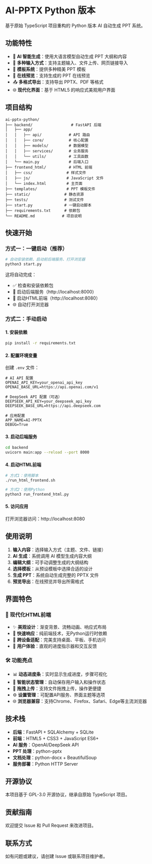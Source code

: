 # AI-PPTX Python 版本

基于原始 TypeScript 项目重构的 Python 版本 AI 自动生成 PPT 系统。

## 功能特性

- 🤖 **AI 智能生成**：使用大语言模型自动生成 PPT 大纲和内容
- 📝 **多种输入方式**：支持主题输入、文件上传、网页链接导入
- 🎨 **模板系统**：提供多种精美 PPT 模板
- 👀 **在线预览**：支持生成的 PPT 在线预览
- 📤 **多格式导出**：支持导出 PPTX、PDF 等格式
- 🌐 **现代化界面**：基于 HTML5 的响应式美观用户界面

## 项目结构

```
ai-pptx-python/
├── backend/                 # FastAPI 后端
│   ├── app/
│   │   ├── api/            # API 路由
│   │   ├── core/           # 核心配置
│   │   ├── models/         # 数据模型
│   │   ├── services/       # 业务服务
│   │   └── utils/          # 工具函数
│   └── main.py             # 后端入口
├── frontend_html/          # HTML 前端
│   ├── css/               # 样式文件
│   ├── js/                # JavaScript 文件
│   └── index.html         # 主页面
├── templates/             # PPT 模板文件
├── static/               # 静态资源
├── tests/                # 测试文件
├── start.py              # 一键启动脚本
├── requirements.txt      # 依赖包
└── README.md            # 项目说明
```

## 快速开始

### 方式一：一键启动（推荐）

```bash
# 自动安装依赖、启动前后端服务、打开浏览器
python3 start.py
```

这将自动完成：
- ✅ 检查和安装依赖包
- 🚀 启动后端服务（http://localhost:8000）
- 🎨 启动HTML前端（http://localhost:8080）
- 🌐 自动打开浏览器

### 方式二：手动启动

#### 1. 安装依赖

```bash
pip install -r requirements.txt
```

#### 2. 配置环境变量

创建 `.env` 文件：

```env
# AI API 配置
OPENAI_API_KEY=your_openai_api_key
OPENAI_BASE_URL=https://api.openai.com/v1

# DeepSeek API 配置（可选）
DEEPSEEK_API_KEY=your_deepseek_api_key
DEEPSEEK_BASE_URL=https://api.deepseek.com

# 应用配置
APP_NAME=AI-PPTX
DEBUG=True
```

#### 3. 启动后端服务

```bash
cd backend
uvicorn main:app --reload --port 8000
```

#### 4. 启动HTML前端

```bash
# 方式1：使用脚本
./run_html_frontend.sh

# 方式2：使用Python
python3 run_frontend_html.py
```

#### 5. 访问应用

打开浏览器访问：http://localhost:8080

## 使用说明

1. **输入内容**：选择输入方式（主题、文件、链接）
2. **AI 生成**：系统调用 AI 模型生成内容大纲
3. **编辑大纲**：可手动调整生成的大纲结构
4. **选择模板**：从预设模板中选择合适的设计
5. **生成 PPT**：系统自动生成完整的 PPTX 文件
6. **预览导出**：在线预览并导出所需格式

## 界面特色

### 🎨 现代化HTML前端
- ✨ **美观设计**：渐变背景、流畅动画、响应式布局
- 🚀 **快速响应**：纯前端技术，无Python运行时依赖
- 📱 **跨设备适配**：完美支持桌面、平板、手机访问
- 🎯 **用户体验**：直观的进度指示器和交互反馈

### 🛠️ 功能亮点
- 📊 **动态进度条**：实时显示生成进度，步骤可视化
- 🔄 **智能状态管理**：自动保存用户输入和操作状态
- 📁 **拖拽上传**：支持文件拖拽上传，操作更便捷
- ⚙️ **设置管理**：可配置API服务、界面主题等选项
- 🌐 **浏览器兼容**：支持Chrome、Firefox、Safari、Edge等主流浏览器

## 技术栈

- **后端**：FastAPI + SQLAlchemy + SQLite
- **前端**：HTML5 + CSS3 + JavaScript ES6+
- **AI 服务**：OpenAI/DeepSeek API
- **PPT 处理**：python-pptx
- **文档处理**：python-docx + BeautifulSoup
- **服务部署**：Python HTTP Server

## 开源协议

本项目基于 GPL-3.0 开源协议，继承自原始 TypeScript 项目。

## 贡献指南

欢迎提交 Issue 和 Pull Request 来改进项目。

## 联系方式

如有问题或建议，请创建 Issue 或联系项目维护者。
